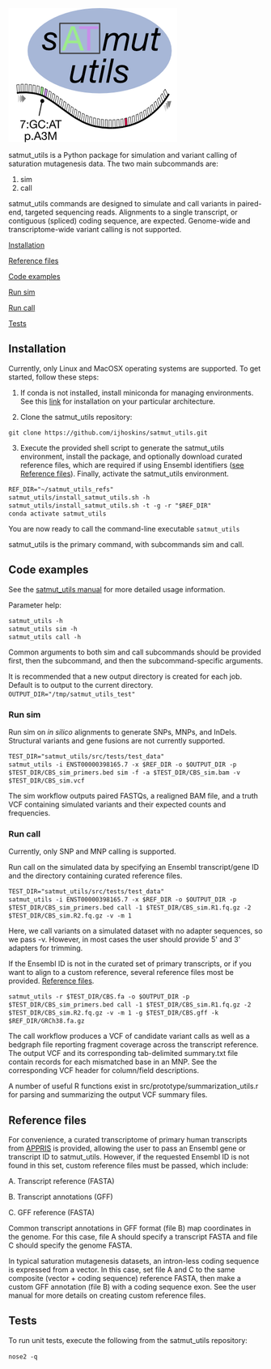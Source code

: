 ![](./docs/satmut_utils_logo.png)

satmut_utils is a Python package for simulation and variant calling of saturation mutagenesis data. The two main subcommands are:
1. sim
2. call

satmut_utils commands are designed to simulate and call variants in paired-end, targeted sequencing reads. Alignments to a single transcript, or contiguous (spliced) coding sequence, are expected. Genome-wide and transcriptome-wide variant calling is not supported.

[Installation](#Installation)

[Reference files](#Reference-files)

[Code examples](#Code-examples)

[Run sim](#Run-sim)

[Run call](#Run-call)

[Tests](#Tests)

## Installation

Currently, only Linux and MacOSX operating systems are supported. To get started, follow these steps:

1. If conda is not installed, install miniconda for managing environments. See this [link](https://docs.conda.io/en/latest/miniconda.html) for installation on your particular architecture.

2. Clone the satmut\_utils repository:
```
git clone https://github.com/ijhoskins/satmut_utils.git
```

3. Execute the provided shell script to generate the satmut\_utils environment, install the package, and optionally download curated reference files, which are required if using Ensembl identifiers ([see Reference files](#Reference-files)). Finally, activate the satmut\_utils environment.
```
REF_DIR="~/satmut_utils_refs"
satmut_utils/install_satmut_utils.sh -h
satmut_utils/install_satmut_utils.sh -t -g -r "$REF_DIR"
conda activate satmut_utils
```

You are now ready to call the command-line executable ```satmut_utils```

satmut\_utils is the primary command, with subcommands sim and call.

## Code examples

See the [satmut_utils manual](https://github.com/ijhoskins/satmut_utils/blob/satmut_utils_dev/docs/satmut_utils_manual.md) for more detailed usage information.

Parameter help:
```
satmut_utils -h
satmut_utils sim -h
satmut_utils call -h
```

Common arguments to both sim and call subcommands should be provided first, then the subcommand, and then the subcommand-specific arguments.

It is recommended that a new output directory is created for each job. Default is to output to the current directory.
```OUTPUT_DIR="/tmp/satmut_utils_test"```

### Run sim

Run sim on *in silico* alignments to generate SNPs, MNPs, and InDels. Structural variants and gene fusions are not currently supported.
```
TEST_DIR="satmut_utils/src/tests/test_data"
satmut_utils -i ENST00000398165.7 -x $REF_DIR -o $OUTPUT_DIR -p $TEST_DIR/CBS_sim_primers.bed sim -f -a $TEST_DIR/CBS_sim.bam -v $TEST_DIR/CBS_sim.vcf
```

The sim workflow outputs paired FASTQs, a realigned BAM file, and a truth VCF containing simulated variants and their expected counts and frequencies.

### Run call

Currently, only SNP and MNP calling is supported.

Run call on the simulated data by specifying an Ensembl transcript/gene ID and the directory containing curated reference files.
```
TEST_DIR="satmut_utils/src/tests/test_data"
satmut_utils -i ENST00000398165.7 -x $REF_DIR -o $OUTPUT_DIR -p $TEST_DIR/CBS_sim_primers.bed call -1 $TEST_DIR/CBS_sim.R1.fq.gz -2 $TEST_DIR/CBS_sim.R2.fq.gz -v -m 1
```

Here, we call variants on a simulated dataset with no adapter sequences, so we pass -v. However, in most cases the user should provide 5' and 3' adapters for trimming.

If the Ensembl ID is not in the curated set of primary transcripts, or if you want to align to a custom reference, several reference files most be provided. [Reference files](#Reference-files).
```
satmut_utils -r $TEST_DIR/CBS.fa -o $OUTPUT_DIR -p $TEST_DIR/CBS_sim_primers.bed call -1 $TEST_DIR/CBS_sim.R1.fq.gz -2 $TEST_DIR/CBS_sim.R2.fq.gz -v -m 1 -g $TEST_DIR/CBS.gff -k $REF_DIR/GRCh38.fa.gz
```

The call workflow produces a VCF of candidate variant calls as well as a bedgraph file reporting fragment coverage across the transcript reference. The output VCF and its corresponding tab-delimited summary.txt file contain records for each mismatched base in an MNP. See the corresponding VCF header for column/field descriptions.

A number of useful R functions exist in src/prototype/summarization_utils.r for parsing and summarizing the output VCF summary files.

## Reference files

For convenience, a curated transcriptome of primary human transcripts from [APPRIS](https://apprisws.bioinfo.cnio.es/landing_page/) is provided, allowing the user to pass an Ensembl gene or transcript ID to satmut_utils. However, if the requested Ensembl ID is not found in this set, custom reference files must be passed, which include:

A. Transcript reference (FASTA)

B. Transcript annotations (GFF)

C. GFF reference (FASTA)

Common transcript annotations in GFF format (file B) map coordinates in the genome. For this case, file A should specify a transcript FASTA and file C should specify the genome FASTA.

In typical saturation mutagenesis datasets, an intron-less coding sequence is expressed from a vector. In this case, set file A and C to the same composite (vector + coding sequence) reference FASTA, then make a custom GFF annotation (file B) with a coding sequence exon. See the user manual for more details on creating custom reference files.

## Tests

To run unit tests, execute the following from the satmut_utils repository:

```nose2 -q```

